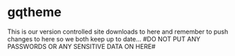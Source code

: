 # gqtheme
This is our version controlled site downloads to here and remember to push changes to here so we both keep up to date...
#DO NOT PUT ANY PASSWORDS OR ANY SENSITIVE DATA ON HERE# 
